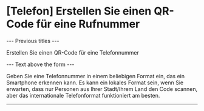 <h1>[Telefon] Erstellen Sie einen QR-Code für eine Rufnummer</h1>

--- Previous titles ---

Erstellen Sie einen QR-Code für eine Telefonnummer

--- Text above the form ---

<p class="hint smfm-hint">Geben Sie eine Telefonnummer in einem beliebigen Format ein, das ein Smartphone erkennen kann. Es kann ein lokales Format sein, wenn Sie erwarten, dass nur Personen aus Ihrer Stadt/Ihrem Land den Code scannen, aber das internationale Telefonformat funktioniert am besten.</p>

----------
